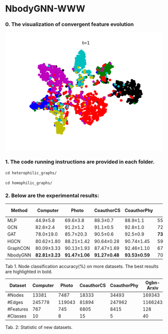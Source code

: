 # NbodyGNN-WWW

### 0. The visualization of convergent feature evolution 
![alt text](https://github.com/papersubmit123/NbodyGNN-WWW/blob/main/figures/t1.png)

### 1.  The code running instructions are provided in each folder.

```
cd heterophilic_graphs/

cd homophilic_graphs/
 ```

### 2. Below are the experimental results:


| Method | Computer | Photo | CoauthorCS | CoauthorPhy | Ogbn-arxiv |
|--------|----------|-------|------------|-------------|------------|
| MLP    | 44.9±5.8 | 69.6±3.8 | 88.3±0.7 | 88.9±1.1   | 55.50±0.23 |
| GCN    | 82.6±2.4 | 91.2±1.2 | 91.1±0.5 | 92.8±1.0   | 72.17±0.33 |
| GAT    | 78.0±19.0| 85.7±20.3| 90.5±0.6 | 92.5±0.9   | **73.65±0.11** |
| HGCN   | 80.62±1.80| 88.21±1.42| 90.64±0.28| 90.74±1.45| 59.63±0.37 |
| GraphCON| 80.09±3.33| 90.13±1.93| 87.47±1.69| 92.46±1.10| 67.43±1.30 |
| NbodyGNN| **82.81±3.23**| **91.47±1.06**| **91.27±0.48**| **93.53±0.59**| 70.82±0.13 |

Tab 1. Node classification accuracy(%) on more datasets. The best results are highlighted in bold.



| Dataset | Computer | Photo | CoauthorCS | CoauthorPhy | Ogbn-Arxiv |
|---------|----------|-------|------------|-------------|------------|
| #Nodes  | 13381    | 7487  | 18333      | 34493       | 169343     |
| #Edges  | 245778   | 119043| 81894      | 247962      | 1166243    |
| #Features| 767      | 745   | 6805       | 8415        | 128        |
| #Classes | 10       | 8     | 15         | 5           | 40         |

Tab. 2: Statistic of new datasets.


